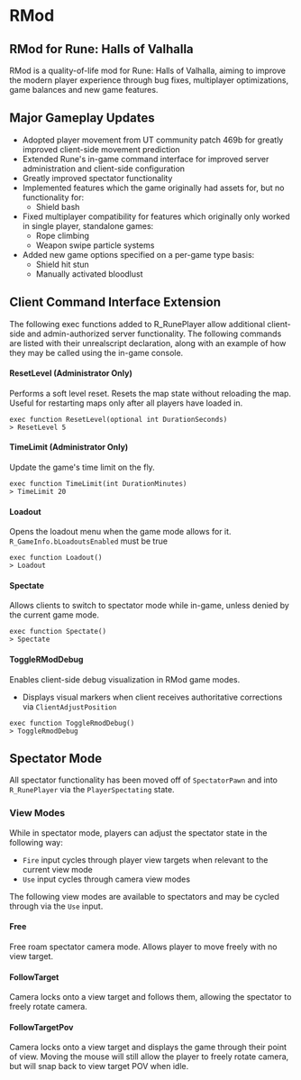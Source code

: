 # RMod
## RMod for Rune: Halls of Valhalla

RMod is a quality-of-life mod for Rune: Halls of Valhalla, aiming to improve the modern player experience through bug fixes, multiplayer optimizations, game balances and new game features.

## Major Gameplay Updates
- Adopted player movement from UT community patch 469b for greatly improved client-side movement prediction
- Extended Rune's in-game command interface for improved server administration and client-side configuration
- Greatly improved spectator functionality
- Implemented features which the game originally had assets for, but no functionality for:
    - Shield bash
- Fixed multiplayer compatibility for features which originally only worked in single player, standalone games:
    - Rope climbing
    - Weapon swipe particle systems
- Added new game options specified on a per-game type basis:
    - Shield hit stun
    - Manually activated bloodlust

## Client Command Interface Extension
The following exec functions added to R_RunePlayer allow additional client-side and admin-authorized server functionality. The following commands are listed with their unrealscript declaration, along with an example of how they may be called using the in-game console.

#### ResetLevel (Administrator Only)
Performs a soft level reset. Resets the map state without reloading the map.
Useful for restarting maps only after all players have loaded in.

```
exec function ResetLevel(optional int DurationSeconds)
> ResetLevel 5
```

#### TimeLimit (Administrator Only)
Update the game's time limit on the fly.

```
exec function TimeLimit(int DurationMinutes)
> TimeLimit 20
```

#### Loadout
Opens the loadout menu when the game mode allows for it. `R_GameInfo.bLoadoutsEnabled` must be true

```
exec function Loadout()
> Loadout
```

#### Spectate
Allows clients to switch to spectator mode while in-game, unless denied by the current game mode.

```
exec function Spectate()
> Spectate
```

#### ToggleRModDebug
Enables client-side debug visualization in RMod game modes.
- Displays visual markers when client receives authoritative corrections via `ClientAdjustPosition`

```
exec function ToggleRmodDebug()
> ToggleRmodDebug
```

## Spectator Mode
All spectator functionality has been moved off of `SpectatorPawn` and into `R_RunePlayer` via the `PlayerSpectating` state.

### View Modes
While in spectator mode, players can adjust the spectator state in the following way:
- `Fire` input cycles through player view targets when relevant to the current view mode
- `Use` input cycles through camera view modes

The following view modes are available to spectators and may be cycled through via the `Use` input.

#### Free
Free roam spectator camera mode. Allows player to move freely with no view target.

#### FollowTarget
Camera locks onto a view target and follows them, allowing the spectator to freely rotate camera.

#### FollowTargetPov
Camera locks onto a view target and displays the game through their point of view. Moving the mouse will still allow the player to freely rotate camera, but will snap back to view target POV when idle.